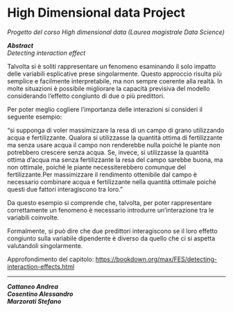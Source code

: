 # High Dimensional data Project 
*Progetto del corso High dimensional data (Laurea magistrale Data Science)*

_**Abstract**_ <br />
*Detecting interaction effect*

Talvolta si è soliti rappresentare un fenomeno esaminando il solo impatto delle variabili esplicative prese singolarmente. Questo approccio risulta più semplice e facilmente interpretabile, ma non sempre coerente alla realtà. In molte situazioni è possibile migliorare la capacità previsiva del modello considerando l’effetto congiunto di due o più predittori.

Per poter meglio cogliere l’importanza delle interazioni si consideri il seguente esempio:

“si supponga di voler massimizzare la resa di un campo di grano utilizzando acqua e fertilizzante. Qualora si utilizzasse la quantità ottima di fertilizzante ma senza usare acqua il campo non renderebbe nulla poiché le piante non potrebbero crescere senza acqua. Se, invece, si utilizzasse la quantità ottima d’acqua ma senza fertilizzante la resa del campo sarebbe buona, ma non ottimale, poiché le piante necessiterebbero comunque del fertilizzante.Per massimizzare il rendimento ottenibile dal campo è necessario combinare acqua e fertilizzante nella quantità ottimale poiché questi due fattori interagiscono tra loro.”

Da questo esempio si comprende che, talvolta, per poter rappresentare correttamente un fenomeno è necessario introdurre un’interazione tra le variabili coinvolte.

Formalmente, si può dire che due predittori interagiscono se il loro effetto congiunto sulla variabile dipendente è diverso da quello che ci si aspetta valutandoli singolarmente.

Approfondimento del capitolo: https://bookdown.org/max/FES/detecting-interaction-effects.html



***

_**Cattaneo Andrea**_ <br />
_**Cosentino Alessandro**_ <br />
_**Marzorati Stefano**_
